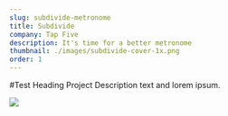 ```yaml
---
slug: subdivide-metronome
title: Subdivide
company: Tap Five
description: It's time for a better metronome
thumbnail: ./images/subdivide-cover-1x.png
order: 1
---
```

#Test Heading
Project Description text and lorem ipsum.

![](\./images/subdivide-cover.png)

<!-- <img src="/assets/static/content/projects/subdivide/subdivide-cover.png" > -->